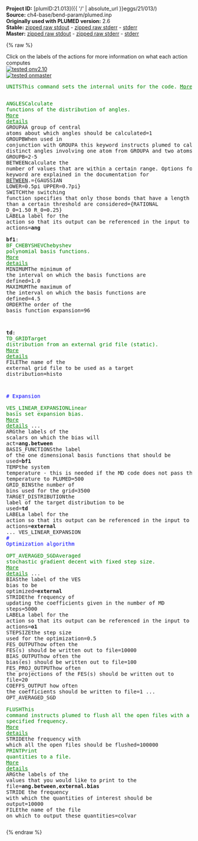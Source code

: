 **Project ID:** [plumID:21.013]({{ '/' | absolute_url }}eggs/21/013/)  
**Source:** ch4-base/bend-param/plumed.inp  
**Originally used with PLUMED version:** 2.6  
**Stable:** [zipped raw stdout](plumed.inp.plumed.stdout.txt.zip) - [zipped raw stderr](plumed.inp.plumed.stderr.txt.zip) - [stderr](plumed.inp.plumed.stderr)  
**Master:** [zipped raw stdout](plumed.inp.plumed_master.stdout.txt.zip) - [zipped raw stderr](plumed.inp.plumed_master.stderr.txt.zip) - [stderr](plumed.inp.plumed_master.stderr)  

{% raw %}
<div class="plumedpreheader">
<div class="headerInfo" id="value_details_data/ch4-base/bend-param/plumed.inp"> Click on the labels of the actions for more information on what each action computes </div>
<div class="containerBadge">
<div class="headerBadge"><a href="plumed.inp.plumed.stderr"><img src="https://img.shields.io/badge/v2.10-passing-green.svg" alt="tested onv2.10" /></a></div>
<div class="headerBadge"><a href="plumed.inp.plumed_master.stderr"><img src="https://img.shields.io/badge/master-passing-green.svg" alt="tested onmaster" /></a></div>
</div>
</div>
<pre class="plumedlisting">
<span class="plumedtooltip" style="color:green">UNITS<span class="right">This command sets the internal units for the code. <a href="https://www.plumed.org/doc-master/user-doc/html/UNITS" style="color:green">More details</a><i></i></span></span> <span class="plumedtooltip">LENGTH<span class="right">the units of lengths<i></i></span></span>=A <span class="plumedtooltip">TIME<span class="right">the units of time<i></i></span></span>=fs <span class="plumedtooltip">ENERGY<span class="right">the units of energy<i></i></span></span>=kcal/mol

<span style="display:none;" id="data/ch4-base/bend-param/plumed.inp">The UNITS action with label <b></b> calculates something</span><span class="plumedtooltip" style="color:green">ANGLES<span class="right">Calculate functions of the distribution of angles. <a href="https://www.plumed.org/doc-master/user-doc/html/ANGLES" style="color:green">More details</a><i></i></span></span> <span class="plumedtooltip">GROUPA<span class="right">A group of central atoms about which angles should be calculated<i></i></span></span>=1 <span class="plumedtooltip">GROUPB<span class="right">When used in conjunction with GROUPA this keyword instructs plumed to calculate all distinct angles involving one atom from GROUPA and two atoms from GROUPB<i></i></span></span>=2-5 <span class="plumedtooltip">BETWEEN<span class="right">calculate the number of values that are within a certain range. Options for this keyword are explained in the documentation for <a href="https://www.plumed.org/doc-master/user-doc/html/BETWEEN">BETWEEN</a>.<i></i></span></span>={GAUSSIAN LOWER=0.5pi UPPER=0.7pi} <span class="plumedtooltip">SWITCH<span class="right">the switching function specifies that only those bonds that have a length that is less than a certain threshold are considered<i></i></span></span>={RATIONAL D_0=1.50 R_0=0.25} <span class="plumedtooltip">LABEL<span class="right">a label for the action so that its output can be referenced in the input to other actions<i></i></span></span>=<b name="data/ch4-base/bend-param/plumed.inpang" onclick='showPath("data/ch4-base/bend-param/plumed.inp","data/ch4-base/bend-param/plumed.inpang","data/ch4-base/bend-param/plumed.inpang","brown")'>ang</b>
<br/><span style="display:none;" id="data/ch4-base/bend-param/plumed.inpang">The ANGLES action with label <b>ang</b> calculates the following quantities:<table  align="center" frame="void" width="95%" cellpadding="5%"><tr><td width="5%"><b> Quantity </b>  </td><td><b> Description </b> </td></tr><tr><td width="5%">ang.value</td><td>the ANGLE for each set of three atoms that were specified</td></tr><tr><td width="5%">ang.between</td><td>the number of colvars that have a value that lies in a particular interval</td></tr></table></span><b name="data/ch4-base/bend-param/plumed.inpbf1" onclick='showPath("data/ch4-base/bend-param/plumed.inp","data/ch4-base/bend-param/plumed.inpbf1","data/ch4-base/bend-param/plumed.inpbf1","brown")'>bf1</b>: <span class="plumedtooltip" style="color:green">BF_CHEBYSHEV<span class="right">Chebyshev polynomial basis functions. <a href="https://www.plumed.org/doc-master/user-doc/html/BF_CHEBYSHEV" style="color:green">More details</a><i></i></span></span> <span class="plumedtooltip">MINIMUM<span class="right">The minimum of the interval on which the basis functions are defined<i></i></span></span>=1.0 <span class="plumedtooltip">MAXIMUM<span class="right">The maximum of the interval on which the basis functions are defined<i></i></span></span>=4.5 <span class="plumedtooltip">ORDER<span class="right">The order of the basis function expansion<i></i></span></span>=96

<span style="display:none;" id="data/ch4-base/bend-param/plumed.inpbf1">The BF_CHEBYSHEV action with label <b>bf1</b> calculates something</span><b name="data/ch4-base/bend-param/plumed.inptd" onclick='showPath("data/ch4-base/bend-param/plumed.inp","data/ch4-base/bend-param/plumed.inptd","data/ch4-base/bend-param/plumed.inptd","brown")'>td</b>: <span class="plumedtooltip" style="color:green">TD_GRID<span class="right">Target distribution from an external grid file (static). <a href="https://www.plumed.org/doc-master/user-doc/html/TD_GRID" style="color:green">More details</a><i></i></span></span> <span class="plumedtooltip">FILE<span class="right">The name of the external grid file to be used as a target distribution<i></i></span></span>=histo

<span style="color:blue" class="comment"># Expansion</span>
<br/><span style="display:none;" id="data/ch4-base/bend-param/plumed.inptd">The TD_GRID action with label <b>td</b> calculates something</span><span class="plumedtooltip" style="color:green">VES_LINEAR_EXPANSION<span class="right">Linear basis set expansion bias. <a href="https://www.plumed.org/doc-master/user-doc/html/VES_LINEAR_EXPANSION" style="color:green">More details</a><i></i></span></span> ...
 <span class="plumedtooltip">ARG<span class="right">the labels of the scalars on which the bias will act<i></i></span></span>=<b name="data/ch4-base/bend-param/plumed.inpang">ang.between</b>
 <span class="plumedtooltip">BASIS_FUNCTIONS<span class="right">the label of the one dimensional basis functions that should be used<i></i></span></span>=<b name="data/ch4-base/bend-param/plumed.inpbf1">bf1</b>
 <span class="plumedtooltip">TEMP<span class="right">the system temperature - this is needed if the MD code does not pass the temperature to PLUMED<i></i></span></span>=500
 <span class="plumedtooltip">GRID_BINS<span class="right">the number of bins used for the grid<i></i></span></span>=3500
 <span class="plumedtooltip">TARGET_DISTRIBUTION<span class="right">the label of the target distribution to be used<i></i></span></span>=<b name="data/ch4-base/bend-param/plumed.inptd">td</b>
 <span class="plumedtooltip">LABEL<span class="right">a label for the action so that its output can be referenced in the input to other actions<i></i></span></span>=<b name="data/ch4-base/bend-param/plumed.inpexternal" onclick='showPath("data/ch4-base/bend-param/plumed.inp","data/ch4-base/bend-param/plumed.inpexternal","data/ch4-base/bend-param/plumed.inpexternal","brown")'>external</b>
... VES_LINEAR_EXPANSION
<br/><span style="color:blue" class="comment"># Optimization algorithm</span>
<br/><span style="display:none;" id="data/ch4-base/bend-param/plumed.inpexternal">The VES_LINEAR_EXPANSION action with label <b>external</b> calculates the following quantities:<table  align="center" frame="void" width="95%" cellpadding="5%"><tr><td width="5%"><b> Quantity </b>  </td><td><b> Description </b> </td></tr><tr><td width="5%">external.bias</td><td>the instantaneous value of the bias potential</td></tr><tr><td width="5%">external.force2</td><td>the instantaneous value of the squared force due to this bias potential</td></tr></table></span><span class="plumedtooltip" style="color:green">OPT_AVERAGED_SGD<span class="right">Averaged stochastic gradient decent with fixed step size. <a href="https://www.plumed.org/doc-master/user-doc/html/OPT_AVERAGED_SGD" style="color:green">More details</a><i></i></span></span> ...
  <span class="plumedtooltip">BIAS<span class="right">the label of the VES bias to be optimized<i></i></span></span>=<b name="data/ch4-base/bend-param/plumed.inpexternal">external</b>
  <span class="plumedtooltip">STRIDE<span class="right">the frequency of updating the coefficients given in the number of MD steps<i></i></span></span>=5000
  <span class="plumedtooltip">LABEL<span class="right">a label for the action so that its output can be referenced in the input to other actions<i></i></span></span>=<b name="data/ch4-base/bend-param/plumed.inpo1" onclick='showPath("data/ch4-base/bend-param/plumed.inp","data/ch4-base/bend-param/plumed.inpo1","data/ch4-base/bend-param/plumed.inpo1","brown")'>o1</b>
  <span class="plumedtooltip">STEPSIZE<span class="right">the step size used for the optimization<i></i></span></span>=0.5
  <span class="plumedtooltip">FES_OUTPUT<span class="right">how often the FES(s) should be written out to file<i></i></span></span>=10000
  <span class="plumedtooltip">BIAS_OUTPUT<span class="right">how often the bias(es) should be written out to file<i></i></span></span>=100
  <span class="plumedtooltip">FES_PROJ_OUTPUT<span class="right">how often the projections of the FES(s) should be written out to file<i></i></span></span>=20
  <span class="plumedtooltip">COEFFS_OUTPUT<span class="right"> how often the coefficients should be written to file<i></i></span></span>=1
... OPT_AVERAGED_SGD
<br/><span style="display:none;" id="data/ch4-base/bend-param/plumed.inpo1">The OPT_AVERAGED_SGD action with label <b>o1</b> calculates the following quantities:<table  align="center" frame="void" width="95%" cellpadding="5%"><tr><td width="5%"><b> Quantity </b>  </td><td><b> Description </b> </td></tr><tr><td width="5%">o1.value</td><td>a scalar</td></tr></table></span><span class="plumedtooltip" style="color:green">FLUSH<span class="right">This command instructs plumed to flush all the open files with a user specified frequency. <a href="https://www.plumed.org/doc-master/user-doc/html/FLUSH" style="color:green">More details</a><i></i></span></span> <span class="plumedtooltip">STRIDE<span class="right">the frequency with which all the open files should be flushed<i></i></span></span>=100000
<span class="plumedtooltip" style="color:green">PRINT<span class="right">Print quantities to a file. <a href="https://www.plumed.org/doc-master/user-doc/html/PRINT" style="color:green">More details</a><i></i></span></span> <span class="plumedtooltip">ARG<span class="right">the labels of the values that you would like to print to the file<i></i></span></span>=<b name="data/ch4-base/bend-param/plumed.inpang">ang.between</b>,<b name="data/ch4-base/bend-param/plumed.inpexternal">external.bias</b> <span class="plumedtooltip">STRIDE<span class="right"> the frequency with which the quantities of interest should be output<i></i></span></span>=10000 <span class="plumedtooltip">FILE<span class="right">the name of the file on which to output these quantities<i></i></span></span>=colvar
</pre>
{% endraw %}
